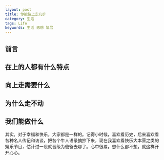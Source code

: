 ```yaml
---
layout: post
title: 你能往上走几步
category: 生活
tags: Life
keywords: 生活 感想 阶层
---
```


## 前言 ##



## 在上的人都有什么特点 ##

## 向上走需要什么 ##

## 为什么走不动 ##

## 我们能做什么 ##

其实，对于幸福和快乐，大家都是一样的。记得小时候，喜欢看历史，后来喜欢看各种名人传记和访谈，把各个牛人语录摘抄下来，现在我喜欢看快乐大本营之类的娱乐节目，估计过一段就晋级为爸爸去哪了。心中很累，想什么都不想，就这样开开心心。

